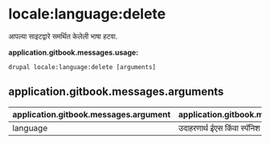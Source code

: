 # locale:language:delete
आपल्या साइटद्वारे समर्थित केलेली भाषा हटवा.

**application.gitbook.messages.usage:**
```
drupal locale:language:delete [arguments]
```

## application.gitbook.messages.arguments
application.gitbook.messages.argument | application.gitbook.messages.details
---------|-------------
language | उदाहरणार्थ ईएस किंवा स्पॅनिश साठी भाषा.
